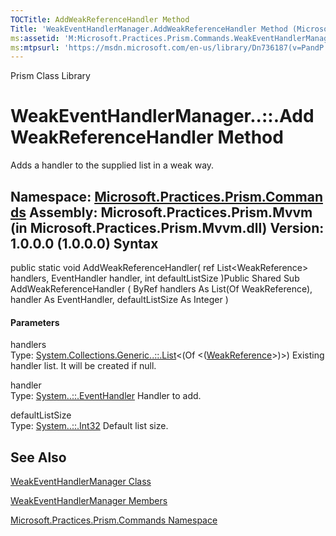```yaml
---
TOCTitle: AddWeakReferenceHandler Method
Title: 'WeakEventHandlerManager.AddWeakReferenceHandler Method (Microsoft.Practices.Prism.Commands)'
ms:assetid: 'M:Microsoft.Practices.Prism.Commands.WeakEventHandlerManager.AddWeakReferenceHandler(System.Collections.Generic.List{System.WeakReference}@,System.EventHandler,System.Int32)'
ms:mtpsurl: 'https://msdn.microsoft.com/en-us/library/Dn736187(v=PandP.50)'
---
```


Prism Class Library

WeakEventHandlerManager..::.AddWeakReferenceHandler Method
==========================================================

Adds a handler to the supplied list in a weak way.

**Namespace:** [Microsoft.Practices.Prism.Commands](https://msdn.microsoft.com/n:microsoft.practices.prism.commands)
**Assembly:** Microsoft.Practices.Prism.Mvvm (in Microsoft.Practices.Prism.Mvvm.dll) Version: 1.0.0.0 (1.0.0.0)
Syntax
------

<span id="syntaxToggle"></span>public static void AddWeakReferenceHandler( ref List&lt;WeakReference&gt; handlers, EventHandler handler, int defaultListSize )Public Shared Sub AddWeakReferenceHandler ( ByRef handlers As List(Of WeakReference), handler As EventHandler, defaultListSize As Integer )
#### Parameters

handlers  
Type: [System.Collections.Generic..::.List](http://msdn2.microsoft.com/en-us/library/6sh2ey19)&lt;(Of &lt;([WeakReference](http://msdn2.microsoft.com/en-us/library/hbh8w2zd)&gt;)&gt;)
Existing handler list. It will be created if null.

<!-- -->

handler  
Type: [System..::.EventHandler](http://msdn2.microsoft.com/en-us/library/xhb70ccc)
Handler to add.

<!-- -->

defaultListSize  
Type: [System..::.Int32](http://msdn2.microsoft.com/en-us/library/td2s409d)
Default list size.

See Also
--------

<span id="seeAlsoToggle"></span>
[WeakEventHandlerManager Class](https://msdn.microsoft.com/t:microsoft.practices.prism.commands.weakeventhandlermanager)

[WeakEventHandlerManager Members](https://msdn.microsoft.com/allmembers.t:microsoft.practices.prism.commands.weakeventhandlermanager)

[Microsoft.Practices.Prism.Commands Namespace](https://msdn.microsoft.com/n:microsoft.practices.prism.commands)
